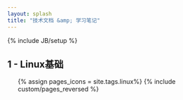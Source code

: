 ```yaml
---
layout: splash
title: "技术文档 &amp; 学习笔记"
---
```

{% include JB/setup %}

## 1 - Linux基础

<ul class="thumbnails">
  {% assign pages_icons = site.tags.linux%}
  {% include custom/pages_reversed %}
</ul>

